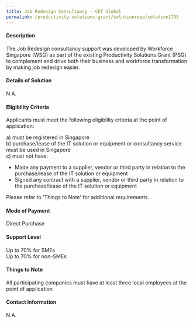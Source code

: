 ```yaml
---
title: Job Redesign Consultancy - CET Global
permalink: /productivity-solutions-grant/solutionrepo/solution1735
---
```


#### Description

The Job Redesign consultancy support was developed by Workforce Singapore (WSG) as part of the existing Productivity Solutions Grant (PSG) to complement and drive both their business and workforce transformation by making job redesign easier.

#### Details of Solution

N.A.

#### Eligibility Criteria

Applicants must meet the following eligibility criteria at the point of application:

a) must be registered in Singapore <br>
b) purchase/lease of the IT solution or equipment or consultancy service must be used in Singapore <br>
c) must not have:
- Made any payment to a supplier, vendor or third party in relation to the purchase/lease of the IT solution or equipment
- Signed any contract with a supplier, vendor or third party in relation to the purchase/lease of the IT solution or equipment

Please refer to 'Things to Note' for additional requirements.

#### Mode of Payment
Direct Purchase

#### Support Level
Up to 70% for SMEs <br>
Up to 70% for non-SMEs

#### Things to Note
All participating companies must have at least three local employees at the point of application

#### Contact Information
N.A.

